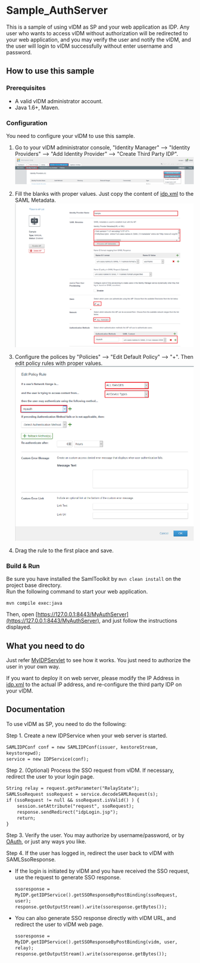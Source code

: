 
# Sample_AuthServer

This is a sample of using vIDM as SP and your web application as IDP. Any user who wants to
access vIDM without authorization will be redirected to your web application, and you 
may verify the user and notify the vIDM, and the user will login to vIDM successfully
without enter username and password.

## How to use this sample

### Prerequisites

* A valid vIDM administrator account.
* Java 1.6+, Maven.

### Configuration

You need to configure your vIDM to use this sample.  

1. Go to your vIDM administrator console, "Identity Manager" --> "Identity Providers"
--> "Add Identity Provider" --> "Create Third Party IDP".  
![Create Third Party IDP](webapp/img/idp_config_step2.png)

2. Fill the blanks with proper values. Just copy the content of [idp.xml](webapp/idp.xml) to the 
SAML Metadata.  
![Fill the blanks](webapp/img/idp_config_step3.png)

3. Configure the polices by "Policies" --> "Edit Default Policy" --> 
"+". Then edit policy rules with proper values.  
![Edit policy](webapp/img/idp_config_step6.png)

4. Drag the rule to the first place and save.

### Build & Run

Be sure you have installed the SamlToolkit by `mvn clean install` on the project base directory.  
Run the following command to start your web application.
```
mvn compile exec:java
```
Then, open [https://127.0.0.1:8443/MyAuthServer](https://127.0.0.1:8443/MyAuthServer), and just
follow the instructions displayed.

## What you need to do

Just refer [MyIDPServlet](src/main/java/com/vmware/eucenablement/sample/servlet/MyIDPServlet.java) 
to see how it works. You just need to authorize the user in your own way.

If you want to deploy it on web server, please modify the IP Address in [idp.xml](webapp/idp.xml#L66) 
to the actual IP address, and re-configure the third party IDP on your vIDM.

## Documentation

To use vIDM as SP, you need to do the following:

Step 1. Create a new IDPService when your web server is started.
```
SAMLIDPConf conf = new SAMLIDPConf(issuer, kestoreStream, keystorepwd);
service = new IDPService(conf);
```

Step 2. (Optional) Process the SSO request from vIDM.
If necessary, redirect the user to your login page.
```
String relay = request.getParameter("RelayState");
SAMLSsoRequest ssoRequest = service.decodeSAMLRequest(s);
if (ssoRequest != null && ssoRequest.isValid() ) {
    session.setAttribute("request", ssoRequest);
    response.sendRedirect("idpLogin.jsp");
    return;
}
```

Step 3. Verify the user. You may authorize by username/password, or by [OAuth](../Sample_WeChatOAuth),
or just any ways you like.

Step 4. If the user has logged in, redirect the user back to vIDM with SAMLSsoResponse.
* If the login is initiated by vIDM and you have received the SSO request,
use the request to generate SSO response.
    ```
    ssoresponse = MyIDP.getIDPService().getSSOResponseByPostBinding(ssoRequest, user);
    response.getOutputStream().write(ssoresponse.getBytes());
    ```
* You can also generate SSO response directly with vIDM URL, and redirect the user to vIDM web page.
    ```
    ssoresponse = MyIDP.getIDPService().getSSOResponseByPostBinding(vidm, user, relay);
    response.getOutputStream().write(ssoresponse.getBytes());	
    ```

